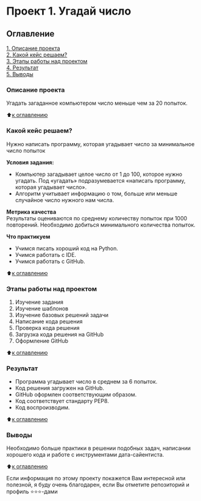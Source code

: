 # Проект 1. Угадай число

## Оглавление
[1. Описание проекта](https://github.com/Lev-Tegai/sf_data_science/tree/main/project_1#описание-проекта)\
[2. Какой кейс решаем?](https://github.com/Lev-Tegai/sf_data_science/tree/main/project_1#какой-кейс-решаем)\
[3. Этапы работы над проектом](https://github.com/Lev-Tegai/sf_data_science/tree/main/project_1#этапы-работы-над-проектом)\
[4. Результат](https://github.com/Lev-Tegai/sf_data_science/tree/main/project_1#результат)\
[5. Выводы](https://github.com/Lev-Tegai/sf_data_science/tree/main/project_1#выводы)

### Описание проекта
Угадать загаданное компьютером число меньше чем за 20 попыток.

:arrow_up:[к оглавлению](https://github.com/Lev-Tegai/sf_data_science/tree/main/project_1#оглавление)

### Какой кейс решаем?
Нужно написать программу, которая угадывает число за минимальное число попыток

**Условия задания:**
- Компьютер загадывает целое число от 1 до 100, которое нужно угадать. Под «угадать» подразумевается «написать программу, которая угадывает число».
- Алгоритм учитывает информацию о том, больше или меньше случайное число нужного нам числа.

**Метрика качества**\
Результаты оцениваются по среднему количеству попыток при 1000 повторений. Необходимо добиться минимального количества попыток.

**Что практикуем**
- Учимся писать хороший код на Python.
- Учимся работать с IDE.
- Учимся работать с GitHub.

:arrow_up:[к оглавлению](https://github.com/Lev-Tegai/sf_data_science/tree/main/project_1#оглавление)

### Этапы работы над проектом
1. Изучение задания
2. Изучение шаблонов
3. Изучение базовых решений задачи
4. Написание кода решения
5. Проверка кода решения
6. Загрузка кода решения на GitHub
7. Оформление GitHub

:arrow_up:[к оглавлению](https://github.com/Lev-Tegai/sf_data_science/tree/main/project_1#оглавление)

### Результат
- Программа угадывает число в среднем за 6 попыток.
- Код решения загружен на GitHub.
- GitHub оформлен соответствующим образом.
- Код соответствует стандарту PEP8.
- Код воспроизводим.

:arrow_up:[к оглавлению](https://github.com/Lev-Tegai/sf_data_science/tree/main/project_1#оглавление)

### Выводы
Необходимо больше практики в решении подобных задач, написании хорошего кода и работе с инструментами дата-сайентиста.

:arrow_up:[к оглавлению](https://github.com/Lev-Tegai/sf_data_science/tree/main/project_1#оглавление)


Если информация по этому проекту покажется Вам интересной или полезной, я буду очень благодарен, если Вы отметите репозиторий и профиль ⭐️⭐️⭐️-дами